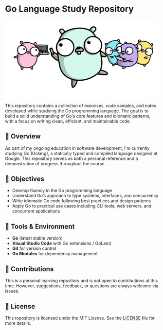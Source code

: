 # Go Language Study Repository



<p align="center">
  <img src="https://github.com/ashleymcnamara/gophers/blob/master/GOPHER_LEARN.png?raw=true" alt="Gopher" width="650"/>
</p>



This repository contains a collection of exercises, code samples, and notes developed while studying the Go programming language. The goal is to build a solid understanding of Go's core features and idiomatic patterns, with a focus on writing clean, efficient, and maintainable code.
## 📘 Overview

As part of my ongoing education in software development, I'm currently studying Go (Golang), a statically typed and compiled language designed at Google. This repository serves as both a personal reference and a demonstration of progress throughout the course.

## 🎯 Objectives

- Develop fluency in the Go programming language
- Understand Go’s approach to type systems, interfaces, and concurrency
- Write idiomatic Go code following best practices and design patterns
- Apply Go to practical use cases including CLI tools, web servers, and concurrent applications

## 🧰 Tools & Environment

- **Go** (latest stable version)
- **Visual Studio Code** with Go extensions / GoLand
- **Git** for version control
- **Go Modules** for dependency management

## 🚫 Contributions

This is a personal learning repository and is not open to contributions at this time. However, suggestions, feedback, or questions are always welcome via issues.

## 📌 License

This repository is licensed under the MIT License. See the [LICENSE](./LICENSE) file for more details.

